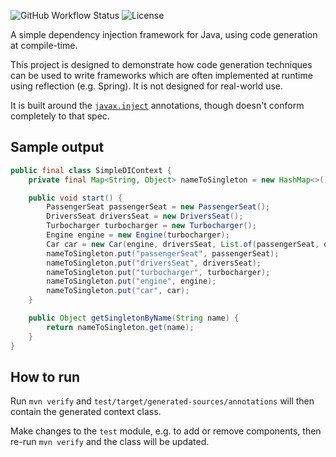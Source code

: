 ![GitHub Workflow Status](https://img.shields.io/github/workflow/status/michaelboyles/simple-di/Java%20CI%20with%20Maven)
![License](https://img.shields.io/github/license/michaelboyles/simple-di)

A simple dependency injection framework for Java, using code generation at compile-time.

This project is designed to demonstrate how code generation techniques can be used to write frameworks
which are often implemented at runtime using reflection (e.g. Spring). It is not designed for real-world use.

It is built around the [`javax.inject`](https://docs.oracle.com/javaee/6/api/javax/inject/package-summary.html)
annotations, though doesn't conform completely to that spec.

## Sample output

```java
public final class SimpleDIContext {
    private final Map<String, Object> nameToSingleton = new HashMap<>();

    public void start() {
        PassengerSeat passengerSeat = new PassengerSeat();
        DriversSeat driversSeat = new DriversSeat();
        Turbocharger turbocharger = new Turbocharger();
        Engine engine = new Engine(turbocharger);
        Car car = new Car(engine, driversSeat, List.of(passengerSeat, driversSeat));
        nameToSingleton.put("passengerSeat", passengerSeat);
        nameToSingleton.put("driversSeat", driversSeat);
        nameToSingleton.put("turbocharger", turbocharger);
        nameToSingleton.put("engine", engine);
        nameToSingleton.put("car", car);
    }

    public Object getSingletonByName(String name) {
        return nameToSingleton.get(name);
    }
}
```

## How to run

Run `mvn verify` and `test/target/generated-sources/annotations` will then contain the generated context
class.

Make changes to the `test` module, e.g. to add or remove components, then re-run `mvn verify` and the class will be
updated.
